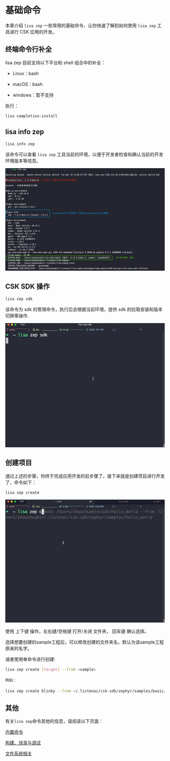 # 基础命令

本章介绍 `lisa zep` 一些常用的基础命令，让你快速了解到如何使用 `lisa zep` 工具进行 CSK 应用的开发。


## 终端命令行补全

lisa zep 目前支持以下平台和 shell 组合中的补全：

- Linux：bash

- macOS：bash

- windows：暂不支持

执行：

```bash
lisa completion-install
```


## lisa info zep

```bash
lisa info zep
```

该命令可以查看 `lisa zep` 工具当前的环境，以便于开发者检查和确认当前的开发环境版本等信息。

![image](./images/info_zep_1.png)



## CSK SDK 操作

```bash
lisa zep sdk
```

该命令为 sdk 的管理命令，执行后会根据当前环境，提供 sdk 的拉取安装和版本切换等操作.

![image](./images/sdkversion.gif)

## 创建项目

通过上述的步骤，你终于完成应用开发的前步骤了，接下来就是创建项目进行开发了，命令如下：

```bash
lisa zep create
```

![image](./images/create.gif)

使用 上下键 操作，左右键/空格键 打开/关闭 文件夹， 回车键 确认选择。

选择想要创建的sample工程后，可以修改创建的文件夹名，默认为该sample工程原来的名字。

或者使用单命令进行创建:

```bash
lisa zep create [target] --from <sample>

例如：

lisa zep create blinky --from ~/.listenai/csk-sdk/zephyr/samples/basic/blinky
```

## 其他

有关`lisa zep`命令其他的信息，请阅读以下页面：

[内置命令](../lisa_plugin_zephyr/command_detail.md)

[构建、烧录与调试](../lisa_plugin_zephyr/build_flash_debug.md)

[文件系统相关](../lisa_plugin_zephyr/filesystem.md)

